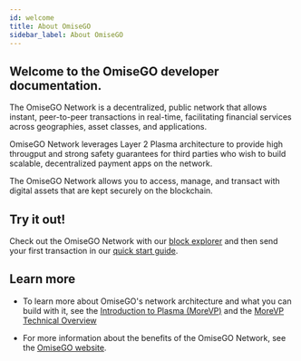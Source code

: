```yaml
---
id: welcome
title: About OmiseGO
sidebar_label: About OmiseGO
---
```


## Welcome to the OmiseGO developer documentation.

The OmiseGO Network is a decentralized, public network that allows instant, peer-to-peer transactions in real-time, facilitating financial services across geographies, asset classes, and applications.

OmiseGO Network leverages Layer 2 Plasma architecture to provide high througput and strong safety guarantees for third parties who wish to build scalable, decentralized payment apps on the network. 

The OmiseGO Network allows you to access, manage, and transact with digital assets that are kept securely on the blockchain. 

## Try it out!

Check out the OmiseGO Network with our [block explorer](https://quest-pre-lumphini.omg.network/) and then send your first transaction in our [quick start guide](quick-start).

## Learn more

* To learn more about OmiseGO's network architecture and what you can build with it, see the [Introduction to Plasma (MoreVP)](introduction-plasma-more-vp) and the [MoreVP Technical Overview](morevp-technical-overview.md)

* For more information about the benefits of the OmiseGO Network, see the [OmiseGO website](https://omisego.co/network).


